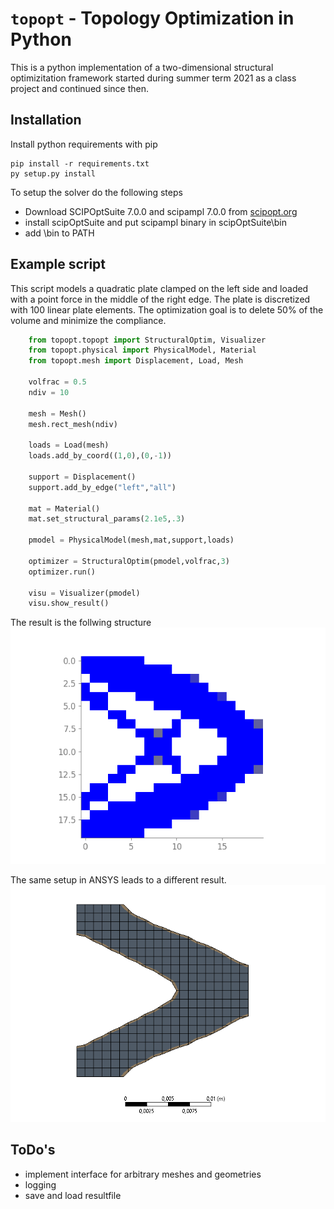 # ``topopt`` - Topology Optimization in Python 
This is a python implementation of a two-dimensional structural optimizitation framework started during summer term 2021 as a class project and continued since then.

## Installation
Install python requirements with pip
```
pip install -r requirements.txt
py setup.py install
```
To setup the solver do the following steps
- Download SCIPOptSuite 7.0.0 and scipampl 7.0.0 from [scipopt.org](https://scipopt.org/)
- install scipOptSuite and put scipampl binary in scipOptSuite\bin
- add \bin to PATH

## Example script
This script models a quadratic plate clamped on the left side and loaded with a point force in the middle of the right edge. The plate is discretized with 100 linear plate elements. The optimization goal is to delete 50% of the volume and minimize the compliance. 

```python
    from topopt.topopt import StructuralOptim, Visualizer
    from topopt.physical import PhysicalModel, Material
    from topopt.mesh import Displacement, Load, Mesh

    volfrac = 0.5
    ndiv = 10

    mesh = Mesh()
    mesh.rect_mesh(ndiv)

    loads = Load(mesh)
    loads.add_by_coord((1,0),(0,-1))

    support = Displacement()
    support.add_by_edge("left","all")

    mat = Material()
    mat.set_structural_params(2.1e5,.3)

    pmodel = PhysicalModel(mesh,mat,support,loads)

    optimizer = StructuralOptim(pmodel,volfrac,3)
    optimizer.run()

    visu = Visualizer(pmodel)
    visu.show_result()
```

The result is the follwing structure
![400 Element Example as MINLP](/docs/images/400elements_global.png)

The same setup in ANSYS leads to a different result.
![400 Element Example in ANSYS](/docs/images/400elements_local.png)


## ToDo's
- implement interface for arbitrary meshes and geometries
- logging 
- save and load resultfile
